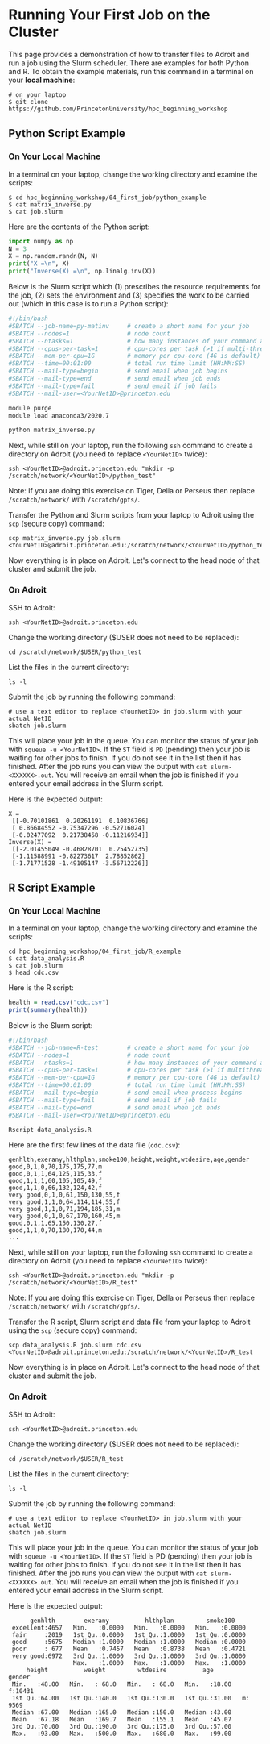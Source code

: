 # Running Your First Job on the Cluster

This page provides a demonstration of how to transfer files to Adroit and run a job using the Slurm scheduler. There are examples for both Python and R. To obtain the example materials, run this command in a terminal on your **local machine**:

```
# on your laptop
$ git clone https://github.com/PrincetonUniversity/hpc_beginning_workshop
```

## Python Script Example

### On Your Local Machine

In a terminal on your laptop, change the working directory and examine the scripts:

```
$ cd hpc_beginning_workshop/04_first_job/python_example
$ cat matrix_inverse.py
$ cat job.slurm
```

Here are the contents of the Python script:

```python
import numpy as np
N = 3
X = np.random.randn(N, N)
print("X =\n", X)
print("Inverse(X) =\n", np.linalg.inv(X))
```

Below is the Slurm script which (1) prescribes the resource requirements for the job, (2) sets the environment and (3) specifies the work to be carried out (which in this case is to run a Python script):

```bash
#!/bin/bash
#SBATCH --job-name=py-matinv     # create a short name for your job
#SBATCH --nodes=1                # node count
#SBATCH --ntasks=1               # how many instances of your command are run, total, across all nodes
#SBATCH --cpus-per-task=1        # cpu-cores per task (>1 if multi-threaded tasks)
#SBATCH --mem-per-cpu=1G         # memory per cpu-core (4G is default)
#SBATCH --time=00:01:00          # total run time limit (HH:MM:SS)
#SBATCH --mail-type=begin        # send email when job begins
#SBATCH --mail-type=end          # send email when job ends
#SBATCH --mail-type=fail         # send email if job fails
#SBATCH --mail-user=<YourNetID>@princeton.edu

module purge
module load anaconda3/2020.7

python matrix_inverse.py
```

Next, while still on your laptop, run the following `ssh` command to create a directory on Adroit (you need to replace `<YourNetID>` twice):

```
ssh <YourNetID>@adroit.princeton.edu "mkdir -p /scratch/network/<YourNetID>/python_test"
```

Note: If you are doing this exercise on Tiger, Della or Perseus then replace `/scratch/network/` with `/scratch/gpfs/`.

Transfer the Python and Slurm scripts from your laptop to Adroit using the `scp` (secure copy) command:

```
scp matrix_inverse.py job.slurm <YourNetID>@adroit.princeton.edu:/scratch/network/<YourNetID>/python_test
```

Now everything is in place on Adroit. Let's connect to the head node of that cluster and submit the job.

### On Adroit

SSH to Adroit:

```
ssh <YourNetID>@adroit.princeton.edu
```

Change the working directory ($USER does not need to be replaced):

```
cd /scratch/network/$USER/python_test
```

List the files in the current directory:

```
ls -l
```

Submit the job by running the following command:

```
# use a text editor to replace <YourNetID> in job.slurm with your actual NetID
sbatch job.slurm
```

This will place your job in the queue. You can monitor the status of your job with `squeue -u <YourNetID>`. If the `ST` field is `PD` (pending) then your job is waiting for other jobs to finish. If you do not see it in the list then it has finished. After the job runs you can view the output with `cat slurm-<XXXXXX>.out`. You will receive an email when the job is finished if you entered your email address in the Slurm script.

Here is the expected output:

```
X =
 [[-0.70101861  0.20261191  0.10836766]
 [ 0.86684552 -0.75347296 -0.52716024]
 [-0.02477092  0.21738458 -0.11216934]]
Inverse(X) =
 [[-2.01455049 -0.46828701  0.25452735]
 [-1.11588991 -0.82273617  2.78852862]
 [-1.71771528 -1.49105147 -3.56712226]]
```

## R Script Example

### On Your Local Machine

In a terminal on your laptop, change the working directory and examine the scripts:

```
cd hpc_beginning_workshop/04_first_job/R_example
$ cat data_analysis.R
$ cat job.slurm
$ head cdc.csv
```

Here is the R script:

```R
health = read.csv("cdc.csv")
print(summary(health))
```

Below is the Slurm script:

```bash
#!/bin/bash
#SBATCH --job-name=R-test        # create a short name for your job
#SBATCH --nodes=1                # node count
#SBATCH --ntasks=1               # how many instances of your command are run, total, across all nodes
#SBATCH --cpus-per-task=1        # cpu-cores per task (>1 if multithread tasks)
#SBATCH --mem-per-cpu=1G         # memory per cpu-core (4G is default)
#SBATCH --time=00:01:00          # total run time limit (HH:MM:SS)
#SBATCH --mail-type=begin        # send email when process begins
#SBATCH --mail-type=fail         # send email if job fails
#SBATCH --mail-type=end          # send email when job ends
#SBATCH --mail-user=<YourNetID>@princeton.edu

Rscript data_analysis.R
```

Here are the first few lines of the data file (`cdc.csv`):

```
genhlth,exerany,hlthplan,smoke100,height,weight,wtdesire,age,gender
good,0,1,0,70,175,175,77,m
good,0,1,1,64,125,115,33,f
good,1,1,1,60,105,105,49,f
good,1,1,0,66,132,124,42,f
very good,0,1,0,61,150,130,55,f
very good,1,1,0,64,114,114,55,f
very good,1,1,0,71,194,185,31,m
very good,0,1,0,67,170,160,45,m
good,0,1,1,65,150,130,27,f
good,1,1,0,70,180,170,44,m
...
```

Next, while still on your laptop, run the following `ssh` command to create a directory on Adroit (you need to replace `<YourNetID>` twice):

```
ssh <YourNetID>@adroit.princeton.edu "mkdir -p /scratch/network/<YourNetID>/R_test"
```

Note: If you are doing this exercise on Tiger, Della or Perseus then replace `/scratch/network/` with `/scratch/gpfs/`.

Transfer the R script, Slurm script and data file from your laptop to Adroit using the `scp` (secure copy) command:

```
scp data_analysis.R job.slurm cdc.csv <YourNetID>@adroit.princeton.edu:/scratch/network/<YourNetID>/R_test
```

Now everything is in place on Adroit. Let's connect to the head node of that cluster and submit the job.

### On Adroit

SSH to Adroit:

```
ssh <YourNetID>@adroit.princeton.edu
```

Change the working directory ($USER does not need to be replaced):

```
cd /scratch/network/$USER/R_test
```

List the files in the current directory:

```
ls -l
```

Submit the job by running the following command:

```
# use a text editor to replace <YourNetID> in job.slurm with your actual NetID
sbatch job.slurm
```

This will place your job in the queue. You can monitor the status of your job with `squeue -u <YourNetID>`. If the `ST` field is PD (pending) then your job is waiting for other jobs to finish. If you do not see it in the list then it has finished. After the job runs you can view the output with `cat slurm-<XXXXXX>.out`. You will receive an email when the job is finished if you entered your email address in the Slurm script.

Here is the expected output:

```
      genhlth        exerany          hlthplan         smoke100     
 excellent:4657   Min.   :0.0000   Min.   :0.0000   Min.   :0.0000  
 fair     :2019   1st Qu.:0.0000   1st Qu.:1.0000   1st Qu.:0.0000  
 good     :5675   Median :1.0000   Median :1.0000   Median :0.0000  
 poor     : 677   Mean   :0.7457   Mean   :0.8738   Mean   :0.4721  
 very good:6972   3rd Qu.:1.0000   3rd Qu.:1.0000   3rd Qu.:1.0000  
                  Max.   :1.0000   Max.   :1.0000   Max.   :1.0000  
     height          weight         wtdesire          age        gender   
 Min.   :48.00   Min.   : 68.0   Min.   : 68.0   Min.   :18.00   f:10431  
 1st Qu.:64.00   1st Qu.:140.0   1st Qu.:130.0   1st Qu.:31.00   m: 9569  
 Median :67.00   Median :165.0   Median :150.0   Median :43.00            
 Mean   :67.18   Mean   :169.7   Mean   :155.1   Mean   :45.07            
 3rd Qu.:70.00   3rd Qu.:190.0   3rd Qu.:175.0   3rd Qu.:57.00            
 Max.   :93.00   Max.   :500.0   Max.   :680.0   Max.   :99.00
```
